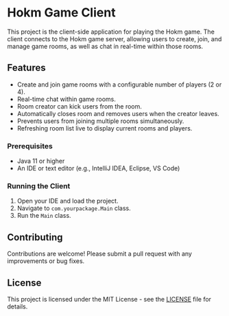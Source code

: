 # Hokm Game Client

This project is the client-side application for playing the Hokm game. The client connects to the Hokm game server, allowing users to create, join, and manage game rooms, as well as chat in real-time within those rooms.

## Features

- Create and join game rooms with a configurable number of players (2 or 4).
- Real-time chat within game rooms.
- Room creator can kick users from the room.
- Automatically closes room and removes users when the creator leaves.
- Prevents users from joining multiple rooms simultaneously.
- Refreshing room list live to display current rooms and players.


### Prerequisites

- Java 11 or higher
- An IDE or text editor (e.g., IntelliJ IDEA, Eclipse, VS Code)


### Running the Client

1. Open your IDE and load the project.
2. Navigate to `com.yourpackage.Main` class.
3. Run the `Main` class.


## Contributing

Contributions are welcome! Please submit a pull request with any improvements or bug fixes.

## License

This project is licensed under the MIT License - see the [LICENSE](LICENSE) file for details.
